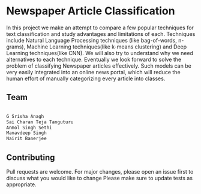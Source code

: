 # Newspaper Article Classification

In this project we make an attempt to compare a few popular techniques for text classification
and study advantages and limitations of each. Techniques include Natural Language
Processing techniques ​(like bag-of-words, n-grams), Machine Learning techniques​(like
k-means clustering) and Deep Learning techniques​(like CNN). We will also try to understand
why we need alternatives to each technique. Eventually we look forward to solve the problem of
classifying Newspaper articles effectively. Such models can be very easily integrated into an
online news portal, which will reduce the human effort of manually categorizing every article
into classes.

## Team

```python

G Srisha Anagh
Sai Charan Teja Tanguturu
Anmol Singh Sethi
Manavdeep Singh
Nairit Banerjee
```

## Contributing
Pull requests are welcome. For major changes, please open an issue first to discuss what you would like to change
Please make sure to update tests as appropriate.
